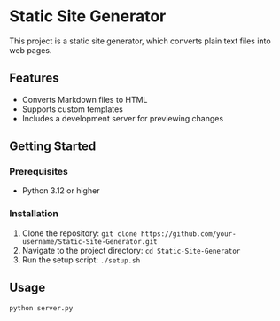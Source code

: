 # Static Site Generator

This project is a static site generator, which converts plain text files into web pages.

## Features

- Converts Markdown files to HTML
- Supports custom templates
- Includes a development server for previewing changes

## Getting Started

### Prerequisites

- Python 3.12 or higher

### Installation

1. Clone the repository: `git clone https://github.com/your-username/Static-Site-Generator.git`
2. Navigate to the project directory: `cd Static-Site-Generator`
3. Run the setup script: `./setup.sh`

## Usage

```sh
python server.py

```
